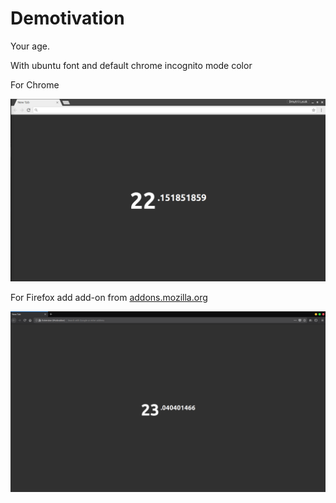 Demotivation
========
Your age.

With ubuntu font and default chrome incognito mode color

For Chrome

![](chrome_motivation_lysak.png)

For Firefox add add-on from [addons.mozilla.org](https://addons.mozilla.org/ru/firefox/addon/demotivation/ "https://addons.mozilla.org/ru/firefox/addon/demotivation/")

![](firefox_motivation_lysak.png)
